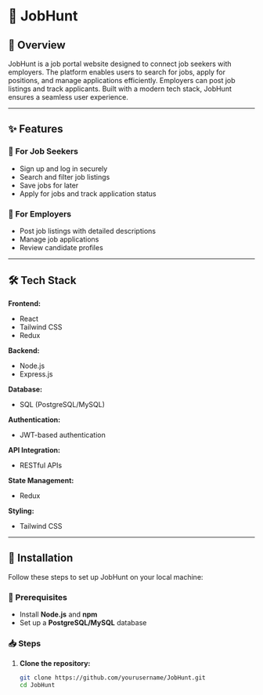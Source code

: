 # 🚀 JobHunt

## 📌 Overview
JobHunt is a job portal website designed to connect job seekers with employers. The platform enables users to search for jobs, apply for positions, and manage applications efficiently. Employers can post job listings and track applicants. Built with a modern tech stack, JobHunt ensures a seamless user experience.

---

## ✨ Features

### 🔹 For Job Seekers
- Sign up and log in securely
- Search and filter job listings
- Save jobs for later
- Apply for jobs and track application status

### 🔹 For Employers
- Post job listings with detailed descriptions
- Manage job applications
- Review candidate profiles

---

## 🛠️ Tech Stack

**Frontend:**  
- React  
- Tailwind CSS  
- Redux  

**Backend:**  
- Node.js  
- Express.js  

**Database:**  
- SQL (PostgreSQL/MySQL)  

**Authentication:**  
- JWT-based authentication  

**API Integration:**  
- RESTful APIs  

**State Management:**  
- Redux  

**Styling:**  
- Tailwind CSS  

---

## 🚀 Installation

Follow these steps to set up JobHunt on your local machine:

### 🔧 Prerequisites
- Install **Node.js** and **npm**
- Set up a **PostgreSQL/MySQL** database

### 📥 Steps

1. **Clone the repository:**
   ```sh
   git clone https://github.com/yourusername/JobHunt.git
   cd JobHunt
